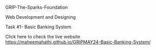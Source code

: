 GRIP-The-Sparks-Foundation 


Web Development and Designing 


Task #1- Basic Banking System 


Click here to check the live website 
https://maheemahathi.github.io/GRIPMAY24-Basic-Banking-System/

